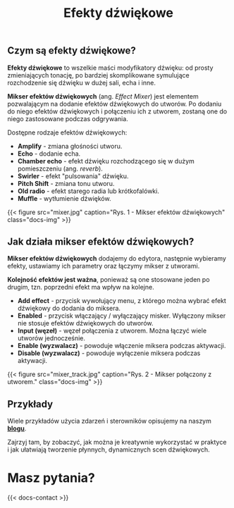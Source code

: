 ﻿---
title: "Efekty dźwiękowe"
description: "Zmiksuj efekty dźwiękowe ze swoimi utworami, aby zapewnić niesamowite doznania muzyczne."
weight: 36
---
## Czym są efekty dźwiękowe?

**Efekty dźwiękowe** to wszelkie maści modyfikatory dźwięku: od prosty zmieniających tonację, po bardziej skomplikowane symulujące rozchodzenie się dźwięku w dużej sali, echa i inne.

**Mikser efektów dźwiękowych** (ang. *Effect Mixer*) jest elementem pozwalającym na dodanie efektów dźwiękowych do utworów. Po dodaniu do niego efektów dźwiękowych i połączeniu ich z utworem, zostaną one do niego zastosowane podczas odgrywania.

Dostępne rodzaje efektów dźwiękowych:
- **Amplify** - zmiana głośności utworu.
- **Echo** - dodanie echa.
- **Chamber echo** - efekt dźwięku rozchodzącego się w dużym pomieszczeniu (ang. *reverb*).
- **Swirler** - efekt "pulsowania" dźwięku.
- **Pitch Shift** - zmiana tonu utworu.
- **Old radio** - efekt starego radia lub krótkofalówki.
- **Muffle** - wytłumienie dźwięków.

{{< figure src="mixer.jpg" caption="Rys. 1 - Mikser efektów dźwiękowych" class="docs-img" >}}

## Jak działa mikser efektów dźwiękowych?

**Mikser efektów dźwiękowych** dodajemy do edytora, następnie wybieramy efekty, ustawiamy ich parametry oraz łączymy mikser z utworami.

**Kolejność efektów jest ważna**, ponieważ są one stosowane jeden po drugim, tzn. poprzedni efekt ma wpływ na kolejne.

- **Add effect** - przycisk wywołujący menu, z którego można wybrać efekt dźwiękowy do dodania do miksera.
- **Enabled** - przycisk włączający / wyłączający misker. Wyłączony mikser nie stosuje efektów dźwiękowych do utworów.
- **Input (węzeł)** - węzeł połączenia z utworem. Można łączyć wiele utworów jednocześnie.
- **Enable (wyzwalacz)** - powoduje włączenie miksera podczas aktywacji.
- **Disable (wyzwalacz)** - powoduje wyłączenie miksera podczas aktywacji.

{{< figure src="mixer_track.jpg" caption="Rys. 2 - Mikser połączony z utworem." class="docs-img" >}}

## Przykłady

Wiele przykładów użycia zdarzeń i sterowników opisujemy na naszym **[blogu](blog/)**. 

Zajrzyj tam, by zobaczyć, jak można je kreatywnie wykorzystać w praktyce i jak ułatwiają tworzenie płynnych, dynamicznych scen dźwiękowych.

# Masz pytania?

{{< docs-contact >}}

